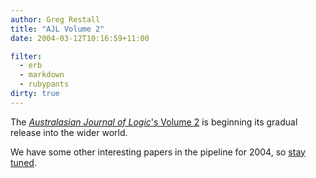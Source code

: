 ```yaml
---
author: Greg Restall
title: "AJL Volume 2"
date: 2004-03-12T10:16:59+11:00

filter:
  - erb
  - markdown
  - rubypants
dirty: true
---
```


<p>
The <a title="AJL: Volume 2, 2004" href="http://www.philosophy.unimelb.edu.au/ajl/2004/"><em>Australasian Journal of Logic</em>'s Volume 2</a> is beginning its gradual release into the wider world.</p>
<p>We have some other interesting papers in the pipeline for 2004, so <a href="http://www.philosophy.unimelb.edu.au/ajl/readers.html">stay tuned</a>.
</p>


